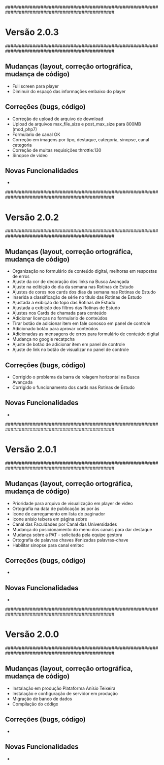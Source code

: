 ################################################################################################
# Versão 2.0.3
################################################################################################
## Mudanças (layout, correção ortográfica, mudança de código)
- Full screen para player
- Diminuir do espaçõ das informações embaixo do player
## Correções (bugs, código)
- Correção de upload de arquivo de download
- Upload de arquivos max_file_size e post_max_size para 800MB (mod_php7)
- Formulario de canal OK
- Correção em imagens por tipo, destaque, categoria, sinopse, canal categoria
- Correção de muitas requisições throttle:130
- Sinopse de video

## Novas Funcionalidades
-
################################################################################################
# Versão 2.0.2
################################################################################################

## Mudanças (layout, correção ortográfica, mudança de código)
- Organização no formulário de conteúdo digital, melhoras em respostas de erros
- Ajuste da cor de decoração dos links na Busca Avançada
- Ajuste na edibição do dia da semana nas Rotinas de Estudo
- Ajustes de cores nos cards dos dias da semana nas Rotinas de Estudo
- Inserida a classificação de série no título das Rotinas de Estudo
- Ajustada a exibição do topo das Rotinas de Estudo
- Ajustada a exibição dos filtros das Rotinas de Estudo
- Ajustes nos Cards  de chamada para conteúdo
- Adicionar licenças no formulario de conteúdos
- Tirar botão de adicionar item em fale conosco em panel de controle
- Adicionado botão para aprovar conteúdos
- Adicionadas as mensagens de erros para formulário de conteúdo digital
- Mudança no google recatpcha
- Ajuste de botão de adicionar item em panel de controle
- Ajuste de link no botão de visualizar no panel de controle 

## Correções (bugs, código)
- Corrigido o problema da barra de rolagem horizontal na Busca Avançada
- Corrigido o funcionamento dos cards nas Rotinas de Estudo

## Novas Funcionalidades
-
################################################################################################
# Versão 2.0.1
################################################################################################
## Mudanças (layout, correção ortográfica, mudança de código)
- Prioridade para arquivo de visualização em player de video
- Ortografia na data de publicação ás por às
- Icone de carregamento em lista do paginador
- Icone anisio teixera em página sobre
- Canal das Faculdades por Canal das Universidades
- Mudança do posicionamento do menu dos canais para dar destaque
- Mudança sobre a PAT - solicitada pela equipe gestora
- Ortografia de palavras chaves ifenizadas palavras-chave
- Habilitar sinopse para canal emitec

## Correções (bugs, código)
-

## Novas Funcionalidades
-

################################################################################################
# Versão 2.0.0
################################################################################################
## Mudanças (layout, correção ortográfica, mudança de código)
- Instalação em produção Plataforma Anísio Teixeira
- Instalação e configuração de servidor em produção
- Migração de banco de dados
- Compilação do código

## Correções (bugs, código)
-

## Novas Funcionalidades
-